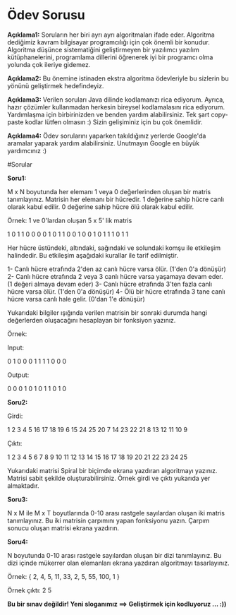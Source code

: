 
# Ödev Sorusu

**Açıklama1:** Soruların her biri ayrı ayrı algoritmaları ifade eder. Algoritma dediğimiz kavram bilgisayar programcılığı için çok önemli bir konudur.
Algoritma düşünce sistematiğini geliştirmeyen bir yazılımcı yazılım kütüphanelerini, programlama dillerini öğrenerek iyi bir programcı olma yolunda çok ileriye gidemez.

**Açıklama2:** Bu önemine istinaden ekstra algoritma ödevleriyle bu sizlerin bu yönünü geliştirmek hedefindeyiz.

**Açıklama3:** Verilen soruları Java dilinde kodlamanızı rica ediyorum. Ayrıca, hazır çözümler kullanmadan herkesin bireysel kodlamalasını rica ediyorum.
Yardımlaşma için birbirinizden ve benden yardım alabilirsiniz. Tek şart copy-paste kodlar lütfen olmasın :) Sizin gelişiminiz için bu çok önemlidir.

**Açıklama4:** Ödev sorularını yaparken takıldığınız yerlerde Google'da aramalar yaparak yardım alabilirsiniz. Unutmayın Google en büyük yardımcınız :)

#Sorular

**Soru1:** 

M x N boyutunda her elemanı 1 veya 0 değerlerinden oluşan bir matris tanımlayınız. 
Matrisin her elemanı bir hücredir. 
1 değerine sahip hücre canlı olarak kabul edilir.
0 değerine sahip hücre ölü olarak kabul edilir.

Örnek: 1 ve 0'lardan oluşan 5 x 5' lik matris 

1 0 1 1 0
0 0 0 1 0
1 1 0 0 1
0 0 1 0 1
1 1 0 1 1



Her hücre üstündeki, altındaki, sağındaki ve solundaki komşu ile etkileşim halindedir.
Bu etkileşim aşağıdaki kurallar ile tarif edilmiştir.

1- Canlı hücre etrafında 2'den az canlı hücre varsa ölür. (1'den 0'a dönüşür)
2- Canlı hücre etrafında 2 veya 3 canlı hücre varsa yaşamaya devam eder. (1 değeri almaya devam eder)
3- Canlı hücre etrafında 3'ten fazla canlı hücre varsa ölür. (1'den 0'a dönüşür)
4- Ölü bir hücre etrafında 3 tane canlı hücre varsa canlı hale gelir. (0'dan 1'e dönüşür)


Yukarıdaki bilgiler ışığında verilen matrisin bir sonraki durumda hangi değerlerden oluşacağını hesaplayan bir fonksiyon yazınız.

Örnek:

Input: 

0 1 0
0 0 1
1 1 1
0 0 0

Output: 

0 0 0
1 0 1
0 1 1
0 1 0


**Soru2:**

Girdi:

1  2  3  4  5
16 17 18 19 6
15 24 25 20 7
14 23 22 21 8
13 12 11 10 9

Çıktı:

1 2 3 4 5 6 7 8 9 10 11 12 13 14 15 16 17 18 19 20 21 22 23 24 25

Yukarıdaki matrisi Spiral bir biçimde ekrana yazdıran algoritmayı yazınız. Matrisi sabit şekilde oluşturabilirsiniz. Örnek girdi ve çıktı yukarıda yer almaktadır.


**Soru3:**

N x M ile M x T boyutlarında 0-10 arası rastgele sayılardan oluşan iki matris tanımlayınız. Bu iki matrisin çarpımını yapan fonksiyonu yazın. Çarpım sonucu oluşan matrisi ekrana yazdırın.


**Soru4:**

N boyutunda 0-10 arası rastgele sayılardan oluşan bir dizi tanımlayınız. Bu dizi içinde mükerrer olan elemanları ekrana yazdıran algoritmayı tasarlayınız.

Örnek: { 2, 4, 5, 11, 33, 2, 5, 55, 100, 1 }

Örnek çıktı:
2
5

**Bu bir sınav değildir! Yeni sloganımız ==> Geliştirmek için kodluyoruz ... :))**
